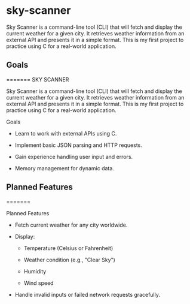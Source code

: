 # sky-scanner

Sky Scanner is a command-line tool (CLI) that will fetch and display the current weather for a given city. It retrieves weather information from an external API and presents it in a simple format. This is my first project to practice using C for a real-world application.

## Goals
=======
SKY SCANNER

Sky Scanner is a command-line tool (CLI) that will fetch and display the current weather for a given city. It retrieves weather information from an external API and presents it in a simple format. This is my first project to practice using C for a real-world application.


Goals

- Learn to work with external APIs using C.

- Implement basic JSON parsing and HTTP requests.

- Gain experience handling user input and errors.

- Memory management for dynamic data.

## Planned Features
=======

Planned Features

- Fetch current weather for any city worldwide.

- Display:

    - Temperature (Celsius or Fahrenheit)

    - Weather condition (e.g., "Clear Sky")

    - Humidity

    - Wind speed

- Handle invalid inputs or failed network requests gracefully.

